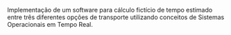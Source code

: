 Implementação de um software para cálculo fictício de tempo estimado entre três diferentes opções de transporte utilizando conceitos de Sistemas Operacionais em Tempo Real.

